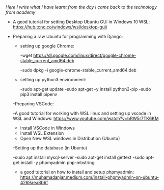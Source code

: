 *Here I write what I have learnt from the day I came back to the technology from academy*


- A good tutorial for setting Desktop Ubuntu GUI in Windows 10 WSL:   https://hub.tcno.co/windows/wsl/desktop-gui/


- Preparing a raw Ubuntu for programming with Django:
  
  - setting up google Chrome:
  
    -wget https://dl.google.com/linux/direct/google-chrome-stable_current_amd64.deb
   
    -sudo dpkg -i google-chrome-stable_current_amd64.deb
  
  - setting up python3 environment:
  
    -sudo apt-get update
    -sudo apt-get -y install python3-pip
    -sudo pip3 install pipenv
  
  -Preparing VSCode:
    
    -A good tutorial for working with WSL linux and setting up vscode in WSL and Windows: https://www.youtube.com/watch?v=bRW5r7TK6KM
    - Install VSCode in Windows
    - Install WSL Extension
    - Open New WSL windows in Distribution (Ubuntu)
  
  -Setting up the database (in Ubuntu)
  
    -sudo apt install mysql-server 
    -sudo apt-get install gettext
    -sudo apt-get install -y phpmyadmin php-mbstring 
    - a good tutorial on how to install and setup phpmyadmin: https://muhamadanjar.medium.com/install-phpmyadmin-on-ubuntu-4269aea8b6f
    
  
 

    
    
    
    
